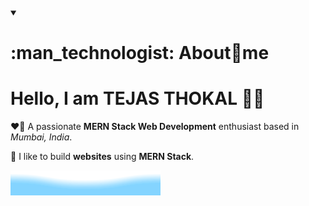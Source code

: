 <!-- About Me -->
<details align = "left" open>
<summary><h1>:man_technologist: About🎯me</h1></summary>

# Hello, I am TEJAS THOKAL :wave::smiley:

❤️‍🔥 A passionate **MERN Stack Web Development** enthusiast based in _Mumbai, India_.

🌟 I like to build **websites** using **MERN Stack**.

<img src = "Bottom_Down_Wave.svg" alt = "Bottom svg credit goes to user: BEPb">


